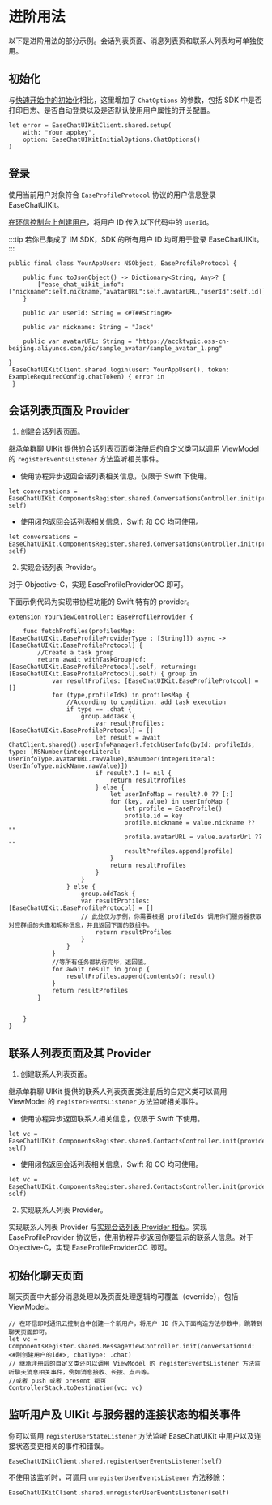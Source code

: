 # 进阶用法

<Toc />

以下是进阶用法的部分示例。会话列表页面、消息列表页和联系人列表均可单独使用。

## 初始化

与[快速开始中的初始化](chatuikit_quickstart.html##第一步-初始化)相比，这里增加了 `ChatOptions` 的参数，包括 SDK 中是否打印日志、是否自动登录以及是否默认使用用户属性的开关配置。

```
let error = EaseChatUIKitClient.shared.setup(
    with: "Your appkey",
    option: EaseChatUIKitInitialOptions.ChatOptions()
)
```

## 登录

使用当前用户对象符合 `EaseProfileProtocol` 协议的用户信息登录 EaseChatUIKit。

[在环信控制台上创建用户](/product/enable_and_configure_IM.html#创建-im-用户)，将用户 ID 传入以下代码中的 `userId`。

:::tip
若你已集成了 IM SDK，SDK 的所有用户 ID 均可用于登录 EaseChatUIKit。
:::

```
public final class YourAppUser: NSObject, EaseProfileProtocol {

    public func toJsonObject() -> Dictionary<String, Any>? {
        ["ease_chat_uikit_info":["nickname":self.nickname,"avatarURL":self.avatarURL,"userId":self.id]]
    }

    public var userId: String = <#T##String#>

    public var nickname: String = "Jack"

    public var avatarURL: String = "https://accktvpic.oss-cn-beijing.aliyuncs.com/pic/sample_avatar/sample_avatar_1.png"

}
 EaseChatUIKitClient.shared.login(user: YourAppUser(), token: ExampleRequiredConfig.chatToken) { error in 
 }
```

## 会话列表页面及 Provider

1. 创建会话列表页面。

继承单群聊 UIKit 提供的会话列表页面类注册后的自定义类可以调用 ViewModel 的 `registerEventsListener` 方法监听相关事件。

- 使用协程异步返回会话列表相关信息，仅限于 Swift 下使用。

```
let conversations = EaseChatUIKit.ComponentsRegister.shared.ConversationsController.init(provider: self)
```

- 使用闭包返回会话列表相关信息，Swift 和 OC 均可使用。

```
let conversations = EaseChatUIKit.ComponentsRegister.shared.ConversationsController.init(providerOC: self)
```

2. 实现会话列表 Provider。

对于 Objective-C，实现 EaseProfileProviderOC 即可。 

下面示例代码为实现带协程功能的 Swift 特有的 provider。

```
extension YourViewController: EaseProfileProvider {

    func fetchProfiles(profilesMap: [EaseChatUIKit.EaseProfileProviderType : [String]]) async -> [EaseChatUIKit.EaseProfileProtocol] {
        //Create a task group 
        return await withTaskGroup(of: [EaseChatUIKit.EaseProfileProtocol].self, returning: [EaseChatUIKit.EaseProfileProtocol].self) { group in
            var resultProfiles: [EaseChatUIKit.EaseProfileProtocol] = []
            for (type,profileIds) in profilesMap {
                //According to condition, add task execution 
                if type == .chat {
                    group.addTask {
                        var resultProfiles: [EaseChatUIKit.EaseProfileProtocol] = []
                        let result = await ChatClient.shared().userInfoManager?.fetchUserInfo(byId: profileIds, type: [NSNumber(integerLiteral: UserInfoType.avatarURL.rawValue),NSNumber(integerLiteral: UserInfoType.nickName.rawValue)])
                        if result?.1 != nil {
                            return resultProfiles
                        } else {
                            let userInfoMap = result?.0 ?? [:]
                            for (key, value) in userInfoMap {
                                let profile = EaseProfile()
                                profile.id = key
                                profile.nickname = value.nickname ?? ""
                                profile.avatarURL = value.avatarUrl ?? ""
                                resultProfiles.append(profile)
                            }
                            return resultProfiles
                        }
                    }
                } else {
                    group.addTask {
                    var resultProfiles: [EaseChatUIKit.EaseProfileProtocol] = []
                    // 此处仅为示例，你需要根据 profileIds 调用你们服务器获取对应群组的头像和昵称信息，并且返回下面的数组中。
                        return resultProfiles
                    }
                }
            }
            //等所有任务都执行完毕，返回值。
            for await result in group {
                resultProfiles.append(contentsOf: result)
            }
            return resultProfiles
        }

        
    }
}
```

## 联系人列表页面及其 Provider

1. 创建联系人列表页面。

继承单群聊 UIKit 提供的联系人列表页面类注册后的自定义类可以调用 ViewModel 的 `registerEventsListener` 方法监听相关事件。

- 使用协程异步返回联系人相关信息，仅限于 Swift 下使用。

```
let vc = EaseChatUIKit.ComponentsRegister.shared.ContactsController.init(provider: self)
```

- 使用闭包返回会话列表相关信息，Swift 和 OC 均可使用。

```
let vc = EaseChatUIKit.ComponentsRegister.shared.ContactsController.init(providerOC: self)
```

2. 实现联系人列表 Provider。

实现联系人列表 Provider 与[实现会话列表 Provider 相似](#会话列表页面及-provider)。实现 EaseProfileProvider 协议后，使用协程异步返回你要显示的联系人信息。对于 Objective-C，实现 EaseProfileProviderOC 即可。 

## 初始化聊天页面

聊天页面中大部分消息处理以及页面处理逻辑均可覆盖（override），包括 ViewModel。

```
// 在环信即时通讯云控制台中创建一个新用户，将用户 ID 传入下面构造方法参数中，跳转到聊天页面即可。
let vc = ComponentsRegister.shared.MessageViewController.init(conversationId: <#刚创建用户的id#>, chatType: .chat)
// 继承注册后的自定义类还可以调用 ViewModel 的 registerEventsListener 方法监听聊天消息相关事件，例如消息接收、长按、点击等。 
//或者 push 或者 present 都可
ControllerStack.toDestination(vc: vc)
```

## 监听用户及 UIKit 与服务器的连接状态的相关事件

你可以调用 `registerUserStateListener` 方法监听 EaseChatUIKit 中用户以及连接状态变更相关的事件和错误。

```
EaseChatUIKitClient.shared.registerUserEventsListener(self)
```

不使用该监听时，可调用 `unregisterUserEventsListener` 方法移除：

```
EaseChatUIKitClient.shared.unregisterUserEventsListener(self)
```



